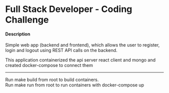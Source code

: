 # Full Stack Developer - Coding Challenge

#### Description
Simple web app (backend and frontend), which allows the user to register, login and logout using REST API calls on the backend.

This application containerized the api server react client and mongo and created docker-compose to connect them

---
Run make build from root to build containers.  
Run make run from root to run containers with docker-compose up
